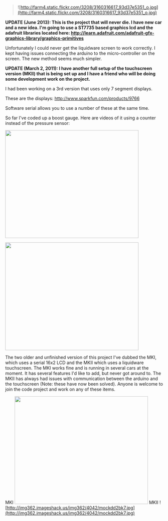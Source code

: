 > ![http://farm4.static.flickr.com/3208/3160316617_93d37e5351_o.jpg](http://farm4.static.flickr.com/3208/3160316617_93d37e5351_o.jpg)

**UPDATE (June 2013): This is the project that will never die.  I have new car and a new idea.  I'm going to use a ST7735 based graphics lcd and the adafruit libraries located here: http://learn.adafruit.com/adafruit-gfx-graphics-library/graphics-primitives**

Unfortunately I could never get the liquidware screen to work correctly.  I kept having issues connecting the arduino to the micro-controller on the screen.  The new method seems much simpler.

**UPDATE (March 2, 2011): I have another full setup of the touchscreen version (MKII) that is being set up and I have a friend who will be doing some development work on the project.**

I had been working on a 3rd version that uses only 7 segment displays.

These are the displays: http://www.sparkfun.com/products/9766

Software serial allows you to use a number of these at the same time.

So far I've coded up a boost gauge.  Here are videos of it using a counter instead of the pressure sensor:

<a href='http://www.youtube.com/watch?feature=player_embedded&v=x4el0VcbJW8' target='_blank'><img src='http://img.youtube.com/vi/x4el0VcbJW8/0.jpg' width='425' height=344 /></a>

<a href='http://www.youtube.com/watch?feature=player_embedded&v=-bqscDTiXdY' target='_blank'><img src='http://img.youtube.com/vi/-bqscDTiXdY/0.jpg' width='425' height=344 /></a>

The two older and unfinished version of this project I've dubbed the MKI, which uses a serial 16x2 LCD and the MKII which uses a liquidware touchscreen.  The MKI works fine and is running in several cars at the moment.  It has several features I'd like to add, but never got around to.  The MKII has always had issues with communication between the arduino and the touchscreen (Note: these have now been solved).  Anyone is welcome to join the code project and work on any of these items.

MKI
<a href='http://www.youtube.com/watch?feature=player_embedded&v=vNwBDjoZ7mY' target='_blank'><img src='http://img.youtube.com/vi/vNwBDjoZ7mY/0.jpg' width='425' height=344 /></a>
MKII ![http://img362.imageshack.us/img362/4042/mockdd2bk7.jpg](http://img362.imageshack.us/img362/4042/mockdd2bk7.jpg)